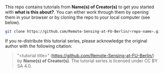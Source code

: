 # <tutorial title>

This repo contains tutorials from **Name(s) of Creator(s)** to get you started with **what is this about?**. You can either work through them by opening them in your browser or by cloning the repo to your local computer (see below).

```bash
git clone https://github.com/Remote-Sensing-at-FU-Berlin/<repo-name>.git
```

If you re-distribute this tutorial series, please acknowledge the original author with the following citation:

> "<tutorial title\>" (https://github.com/Remote-Sensing-at-FU-Berlin/<repo-name>) by **Name(s) of Creator(s)**. The tutorial series is licensed under CC BY SA 4.0.
